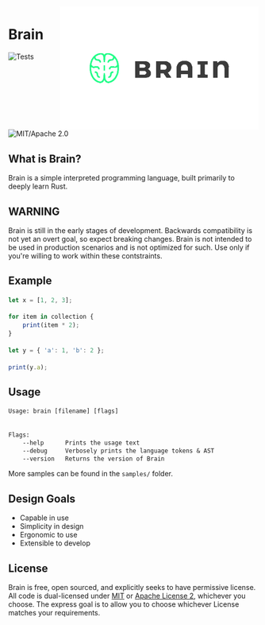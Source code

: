 <img src="https://github.com/TheDanBlanco/brain-language/blob/v2/brain-logo.png?raw=true" alt="Brain logo" width=400 align=right />

# Brain
![Tests](https://github.com/thedanblanco/brain-language/actions/workflows/rust.yml/badge.svg?branch=v2)
![MIT/Apache 2.0](https://img.shields.io/badge/license-MIT%2FApache-blue.svg)

## What is Brain?
Brain is a simple interpreted programming language, built primarily to deeply learn Rust.

## WARNING
Brain is still in the early stages of development. Backwards compatibility is not yet an overt goal, so expect breaking changes. Brain is not intended to be used in production scenarios and is not optimized for such. Use only if you're willing to work within these contstraints.

## Example

```javascript
let x = [1, 2, 3];

for item in collection {
    print(item * 2);
}

let y = { 'a': 1, 'b': 2 };

print(y.a);
```

## Usage
```
Usage: brain [filename] [flags]


Flags:
    --help      Prints the usage text
    --debug     Verbosely prints the language tokens & AST
    --version   Returns the version of Brain
```

More samples can be found in the `samples/` folder.

## Design Goals
* Capable in use
* Simplicity in design
* Ergonomic to use
* Extensible to develop

## License
Brain is free, open sourced, and explicitly seeks to have permissive license. All code is dual-licensed under [MIT](https://opensource.org/license/mit/) or [Apache License 2](https://www.apache.org/licenses/LICENSE-2.0), whichever you choose. The express goal is to allow you to choose whichever License matches your requirements.
